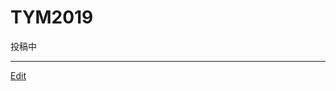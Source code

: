 # TYM2019

投稿中







----
[Edit](https://github.com/vitroid/vitroid.github.io/edit/master/MD/TYM2019.md)
